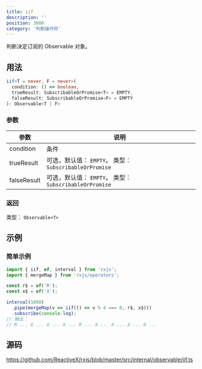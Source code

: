 ```yaml
---
title: iif
description: ''
position: 3000
category: '判断操作符'
---
```


<alert>

判断决定订阅的 Observable 对象。

</alert>

## 用法

```ts
iif<T = never, F = never>(
  condition: () => boolean,
  trueResult: SubscribableOrPromise<T> = EMPTY,
  falseResult: SubscribableOrPromise<F> = EMPTY
): Observable<T | F>
```

### 参数

| 参数        | 说明                                                    |
| ----------- | ------------------------------------------------------- |
| condition   | 条件                                                    |
| trueResult  | 可选，默认值： `EMPTY`。 类型： `SubscribableOrPromise` |
| falseResult | 可选，默认值： `EMPTY`。 类型： `SubscribableOrPromise` |

### 返回

类型： `Observable<T>`

<adsbygoogle></adsbygoogle>

## 示例

### 简单示例

```ts
import { iif, of, interval } from 'rxjs';
import { mergeMap } from 'rxjs/operators';

const r$ = of('R');
const x$ = of('X');

interval(1000)
  .pipe(mergeMap(v => iif(() => v % 4 === 0, r$, x$)))
  .subscribe(console.log);
// 输出：
// R ... X ... X ... X ... R ... X ... X ... X ... R ...
```

## 源码

<https://github.com/ReactiveX/rxjs/blob/master/src/internal/observable/iif.ts>

